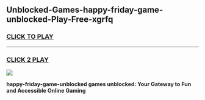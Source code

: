 
## Unblocked-Games-happy-friday-game-unblocked-Play-Free-xgrfq
<h3>
<a href="https://premium76.site?title=happy-friday-game-unblocked&ref=23A">CLICK TO PLAY</a></h3>
<hr>

<h3>
<a href="https://premium76.site?title=happy-friday-game-unblocked&ref=23A">CLICK 2 PLAY</a>
  
</h3>

<a href="https://premium76.site?title=happy-friday-game-unblocked&ref=23A"><img src="https://clearcache.store/games.png"></a>


**happy-friday-game-unblocked games unblocked: Your Gateway to Fun and Accessible Online Gaming**
